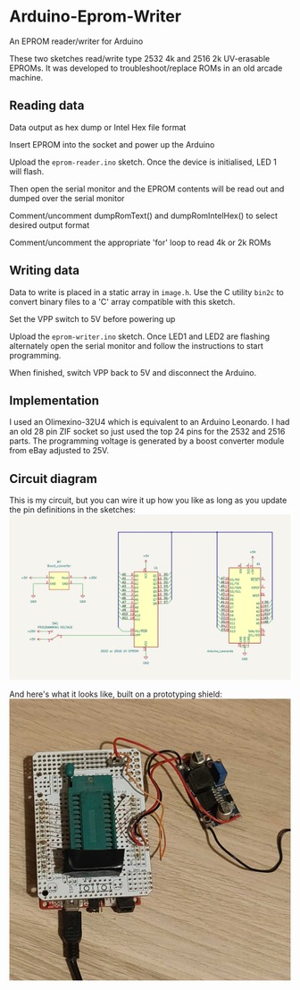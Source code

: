 # Arduino-Eprom-Writer
An EPROM reader/writer for Arduino

These two sketches read/write type 2532 4k and 2516 2k UV-erasable EPROMs. It was developed to troubleshoot/replace ROMs in an old arcade machine.

## Reading data
Data output as hex dump or Intel Hex file format

Insert EPROM into the socket and power up the Arduino

Upload the `eprom-reader.ino` sketch. Once the device is initialised, LED 1 will flash.

Then open the serial monitor and the EPROM contents will be read out and dumped over the serial monitor

Comment/uncomment dumpRomText() and dumpRomIntelHex() to select desired output format

Comment/uncomment the appropriate 'for' loop to read 4k or 2k ROMs

## Writing data
Data to write is placed in a static array in `image.h`. Use the C utility `bin2c` to convert binary files to a 'C' array compatible with this sketch.

Set the VPP switch to 5V before powering up

Upload the `eprom-writer.ino` sketch. Once LED1 and LED2 are flashing alternately open the serial monitor and follow the instructions to start programming.

When finished, switch VPP back to 5V and disconnect the Arduino.

## Implementation
I used an Olimexino-32U4 which is equivalent to an Arduino Leonardo. I had an old 28 pin ZIF socket so just used the top 24 pins for the 2532 and 2516 parts. The programming voltage is generated by a boost converter module from eBay adjusted to 25V.

## Circuit diagram
This is my circuit, but you can wire it up how you like as long as you update the pin definitions in the sketches:
![EPROM programmer schematic](/schematic.png)

And here's what it looks like, built on a prototyping shield:
![EPROM programmer schematic](/programmer.jpg)
